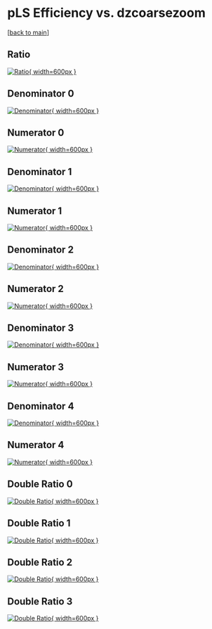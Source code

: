 # pLS Efficiency vs. dzcoarsezoom

[[back to main](./)]



## Ratio

[![Ratio](../mtv/var/pLS_loweta_11_-1_eff_dzcoarsezoom.png){ width=600px }](../mtv/var/pLS_loweta_11_-1_eff_dzcoarsezoom.pdf)

## Denominator 0

[![Denominator](../mtv/den/pLS_loweta_11_-1_eff_dzcoarsezoom_den0.png){ width=600px }](../mtv/den/pLS_loweta_11_-1_eff_dzcoarsezoom_den0.pdf)

## Numerator 0

[![Numerator](../mtv/num/pLS_loweta_11_-1_eff_dzcoarsezoom_num0.png){ width=600px }](../mtv/num/pLS_loweta_11_-1_eff_dzcoarsezoom_num0.pdf)

## Denominator 1

[![Denominator](../mtv/den/pLS_loweta_11_-1_eff_dzcoarsezoom_den1.png){ width=600px }](../mtv/den/pLS_loweta_11_-1_eff_dzcoarsezoom_den1.pdf)

## Numerator 1

[![Numerator](../mtv/num/pLS_loweta_11_-1_eff_dzcoarsezoom_num1.png){ width=600px }](../mtv/num/pLS_loweta_11_-1_eff_dzcoarsezoom_num1.pdf)

## Denominator 2

[![Denominator](../mtv/den/pLS_loweta_11_-1_eff_dzcoarsezoom_den2.png){ width=600px }](../mtv/den/pLS_loweta_11_-1_eff_dzcoarsezoom_den2.pdf)

## Numerator 2

[![Numerator](../mtv/num/pLS_loweta_11_-1_eff_dzcoarsezoom_num2.png){ width=600px }](../mtv/num/pLS_loweta_11_-1_eff_dzcoarsezoom_num2.pdf)

## Denominator 3

[![Denominator](../mtv/den/pLS_loweta_11_-1_eff_dzcoarsezoom_den3.png){ width=600px }](../mtv/den/pLS_loweta_11_-1_eff_dzcoarsezoom_den3.pdf)

## Numerator 3

[![Numerator](../mtv/num/pLS_loweta_11_-1_eff_dzcoarsezoom_num3.png){ width=600px }](../mtv/num/pLS_loweta_11_-1_eff_dzcoarsezoom_num3.pdf)

## Denominator 4

[![Denominator](../mtv/den/pLS_loweta_11_-1_eff_dzcoarsezoom_den4.png){ width=600px }](../mtv/den/pLS_loweta_11_-1_eff_dzcoarsezoom_den4.pdf)

## Numerator 4

[![Numerator](../mtv/num/pLS_loweta_11_-1_eff_dzcoarsezoom_num4.png){ width=600px }](../mtv/num/pLS_loweta_11_-1_eff_dzcoarsezoom_num4.pdf)

## Double Ratio 0

[![Double Ratio](../mtv/ratio/pLS_loweta_11_-1_eff_dzcoarsezoom_ratio0.png){ width=600px }](../mtv/ratio/pLS_loweta_11_-1_eff_dzcoarsezoom_ratio0.pdf)

## Double Ratio 1

[![Double Ratio](../mtv/ratio/pLS_loweta_11_-1_eff_dzcoarsezoom_ratio1.png){ width=600px }](../mtv/ratio/pLS_loweta_11_-1_eff_dzcoarsezoom_ratio1.pdf)

## Double Ratio 2

[![Double Ratio](../mtv/ratio/pLS_loweta_11_-1_eff_dzcoarsezoom_ratio2.png){ width=600px }](../mtv/ratio/pLS_loweta_11_-1_eff_dzcoarsezoom_ratio2.pdf)

## Double Ratio 3

[![Double Ratio](../mtv/ratio/pLS_loweta_11_-1_eff_dzcoarsezoom_ratio3.png){ width=600px }](../mtv/ratio/pLS_loweta_11_-1_eff_dzcoarsezoom_ratio3.pdf)

